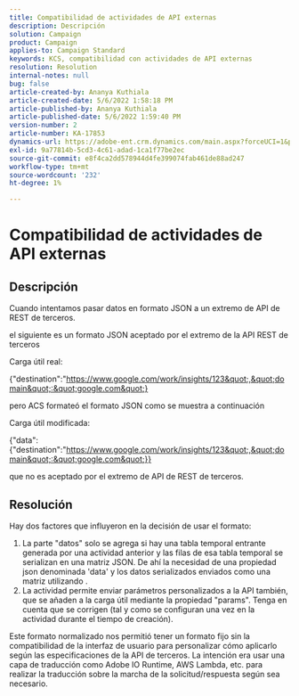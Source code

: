 ```yaml
---
title: Compatibilidad de actividades de API externas
description: Descripción
solution: Campaign
product: Campaign
applies-to: Campaign Standard
keywords: KCS, compatibilidad con actividades de API externas
resolution: Resolution
internal-notes: null
bug: false
article-created-by: Ananya Kuthiala
article-created-date: 5/6/2022 1:58:18 PM
article-published-by: Ananya Kuthiala
article-published-date: 5/6/2022 1:59:40 PM
version-number: 2
article-number: KA-17853
dynamics-url: https://adobe-ent.crm.dynamics.com/main.aspx?forceUCI=1&pagetype=entityrecord&etn=knowledgearticle&id=b26efb8f-44cd-ec11-a7b5-0022480b639b
exl-id: 9a77814b-5cd3-4c61-adad-1ca1f77be2ec
source-git-commit: e8f4ca2dd578944d4fe399074fab461de88ad247
workflow-type: tm+mt
source-wordcount: '232'
ht-degree: 1%

---
```


# Compatibilidad de actividades de API externas

## Descripción


Cuando intentamos pasar datos en formato JSON a un extremo de API de REST de terceros.

el siguiente es un formato JSON aceptado por el extremo de la API REST de terceros

Carga útil real:

{&quot;destination&quot;:&quot;https://www.google.com/work/insights/123&quot;,&quot;domain&quot;:&quot;google.com&quot;}

pero ACS formateó el formato JSON como se muestra a continuación

Carga útil modificada:

{&quot;data&quot;:{&quot;destination&quot;:&quot;https://www.google.com/work/insights/123&quot;,&quot;domain&quot;:&quot;google.com&quot;}}

que no es aceptado por el extremo de API de REST de terceros.


## Resolución


Hay dos factores que influyeron en la decisión de usar el formato:

1. La parte &quot;datos&quot; solo se agrega si hay una tabla temporal entrante generada por una actividad anterior y las filas de esa tabla temporal se serializan en una matriz JSON. De ahí la necesidad de una propiedad json denominada &#39;data&#39; y los datos serializados enviados como una matriz utilizando .
2. La actividad permite enviar parámetros personalizados a la API también, que se añaden a la carga útil mediante la propiedad &quot;params&quot;. Tenga en cuenta que se corrigen (tal y como se configuran una vez en la actividad durante el tiempo de creación).


Este formato normalizado nos permitió tener un formato fijo sin la compatibilidad de la interfaz de usuario para personalizar cómo aplicarlo según las especificaciones de la API de terceros. La intención era usar una capa de traducción como Adobe IO Runtime, AWS Lambda, etc. para realizar la traducción sobre la marcha de la solicitud/respuesta según sea necesario.

